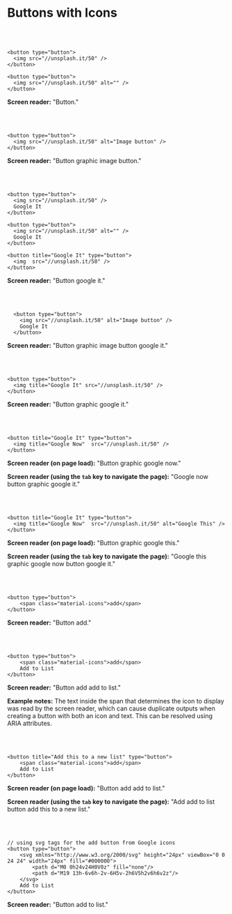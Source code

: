 # Buttons with Icons

<br><br>

    <button type="button">
      <img src="//unsplash.it/50" />
    </button>
    
    <button type="button">
      <img src="//unsplash.it/50" alt="" />
    </button>
    
**Screen reader:** "Button."

<br><br>
    
    <button type="button">
      <img src="//unsplash.it/50" alt="Image button" />
    </button>
    
**Screen reader:** "Button graphic image button."

<br><br>

    <button type="button">
      <img src="//unsplash.it/50" />
      Google It
    </button>
    
    <button type="button">
      <img src="//unsplash.it/50" alt="" />
      Google It
    </button>
      
    <button title="Google It" type="button">
      <img  src="//unsplash.it/50" />
    </button>
    
**Screen reader:** "Button google it."

<br><br>
    
      <button type="button">
        <img src="//unsplash.it/50" alt="Image button" />
        Google It
      </button>
    
**Screen reader:** "Button graphic image button google it."

<br><br>

    <button type="button">
      <img title="Google It" src="//unsplash.it/50" />
    </button>
    
**Screen reader:** "Button graphic google it."

<br><br>

    <button title="Google It" type="button">
      <img title="Google Now"  src="//unsplash.it/50" />
    </button>

**Screen reader (on page load):** "Button graphic google now."

**Screen reader (using the `tab` key to navigate the page):** "Google now button graphic google it."

<br><br>

    <button title="Google It" type="button">
      <img title="Google Now"  src="//unsplash.it/50" alt="Google This" />
    </button>

**Screen reader (on page load):** "Button graphic google this."

**Screen reader (using the `tab` key to navigate the page):** "Google this graphic google now button google it."

<br><br>

    <button type="button">
        <span class="material-icons">add</span>
    </button>

**Screen reader:** "Button add."

<br><br>

    <button type="button">
        <span class="material-icons">add</span>
        Add to List
    </button>

**Screen reader:** "Button add add to list."

**Example notes:** The text inside the span that determines the icon to display was read by the screen reader, which can cause duplicate outputs when creating a button with both an icon and text. This can be resolved using ARIA attributes.

<br><br>

    <button title="Add this to a new list" type="button">
        <span class="material-icons">add</span>
        Add to List
    </button>

**Screen reader (on page load):** "Button add add to list."

**Screen reader (using the `tab` key to navigate the page):** "Add add to list button add this to a new list."

<br><br>
    
    // using svg tags for the add button from Google icons
    <button type="button">
        <svg xmlns="http://www.w3.org/2000/svg" height="24px" viewBox="0 0 24 24" width="24px" fill="#000000">
            <path d="M0 0h24v24H0V0z" fill="none"/>
            <path d="M19 13h-6v6h-2v-6H5v-2h6V5h2v6h6v2z"/>
        </svg>
        Add to List
    </button>

**Screen reader:** "Button add to list."

